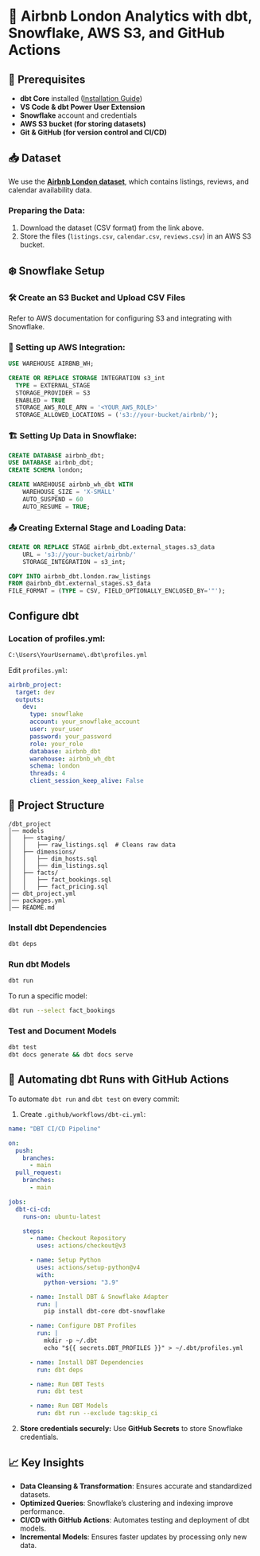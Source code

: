 # 🚀 Airbnb London Analytics with dbt, Snowflake, AWS S3, and GitHub Actions

## 📌 Prerequisites
- **dbt Core** installed ([Installation Guide](https://docs.getdbt.com/docs/core/installation))
- **VS Code & dbt Power User Extension**
- **Snowflake** account and credentials
- **AWS S3 bucket (for storing datasets)**
- **Git & GitHub (for version control and CI/CD)**

## 📥 Dataset
We use the **[Airbnb London dataset](http://insideairbnb.com/get-the-data/)**, which contains listings, reviews, and calendar availability data.

### Preparing the Data:
1. Download the dataset (CSV format) from the link above.
2. Store the files (`listings.csv`, `calendar.csv`, `reviews.csv`) in an AWS S3 bucket.

## ❄️ Snowflake Setup
### 🛠️ Create an S3 Bucket and Upload CSV Files
Refer to AWS documentation for configuring S3 and integrating with Snowflake.

### 🔗 Setting up AWS Integration:
```sql
USE WAREHOUSE AIRBNB_WH;

CREATE OR REPLACE STORAGE INTEGRATION s3_int
  TYPE = EXTERNAL_STAGE
  STORAGE_PROVIDER = S3
  ENABLED = TRUE
  STORAGE_AWS_ROLE_ARN = '<YOUR_AWS_ROLE>'
  STORAGE_ALLOWED_LOCATIONS = ('s3://your-bucket/airbnb/');
```

### 🏗️ Setting Up Data in Snowflake:
```sql
CREATE DATABASE airbnb_dbt;
USE DATABASE airbnb_dbt;
CREATE SCHEMA london;

CREATE WAREHOUSE airbnb_wh_dbt WITH
    WAREHOUSE_SIZE = 'X-SMALL'
    AUTO_SUSPEND = 60
    AUTO_RESUME = TRUE;
```

### 📤 Creating External Stage and Loading Data:
```sql
CREATE OR REPLACE STAGE airbnb_dbt.external_stages.s3_data
    URL = 's3://your-bucket/airbnb/'
    STORAGE_INTEGRATION = s3_int;

COPY INTO airbnb_dbt.london.raw_listings
FROM @airbnb_dbt.external_stages.s3_data
FILE_FORMAT = (TYPE = CSV, FIELD_OPTIONALLY_ENCLOSED_BY='"');
```

## **Configure dbt**
### **Location of profiles.yml:**
```sh
C:\Users\YourUsername\.dbt\profiles.yml
```
Edit `profiles.yml`:
```yml
airbnb_project:
  target: dev
  outputs:
    dev:
      type: snowflake
      account: your_snowflake_account
      user: your_user
      password: your_password
      role: your_role
      database: airbnb_dbt
      warehouse: airbnb_wh_dbt
      schema: london
      threads: 4
      client_session_keep_alive: False
```

## 📂 Project Structure
```
/dbt_project
│── models
│   ├── staging/
│   │   ├── raw_listings.sql  # Cleans raw data
│   ├── dimensions/
│   │   ├── dim_hosts.sql
│   │   ├── dim_listings.sql
│   ├── facts/
│   │   ├── fact_bookings.sql
│   │   ├── fact_pricing.sql
│── dbt_project.yml
│── packages.yml
│── README.md
```

### **Install dbt Dependencies**
```sh
dbt deps
```

### **Run dbt Models**
```sh
dbt run
```
To run a specific model:
```sh
dbt run --select fact_bookings
```

### **Test and Document Models**
```sh
dbt test
dbt docs generate && dbt docs serve
```

## 🔄 Automating dbt Runs with GitHub Actions
To automate `dbt run` and `dbt test` on every commit:

1. Create `.github/workflows/dbt-ci.yml`:
```yaml
name: "DBT CI/CD Pipeline"

on:
  push:
    branches:
      - main
  pull_request:
    branches:
      - main

jobs:
  dbt-ci-cd:
    runs-on: ubuntu-latest

    steps:
      - name: Checkout Repository
        uses: actions/checkout@v3

      - name: Setup Python
        uses: actions/setup-python@v4
        with:
          python-version: "3.9"

      - name: Install DBT & Snowflake Adapter
        run: |
          pip install dbt-core dbt-snowflake

      - name: Configure DBT Profiles
        run: |
          mkdir -p ~/.dbt
          echo "${{ secrets.DBT_PROFILES }}" > ~/.dbt/profiles.yml

      - name: Install DBT Dependencies
        run: dbt deps

      - name: Run DBT Tests
        run: dbt test

      - name: Run DBT Models
        run: dbt run --exclude tag:skip_ci
```

2. **Store credentials securely:** Use **GitHub Secrets** to store Snowflake credentials.

## 📈 Key Insights
- **Data Cleansing & Transformation**: Ensures accurate and standardized datasets.
- **Optimized Queries**: Snowflake’s clustering and indexing improve performance.
- **CI/CD with GitHub Actions**: Automates testing and deployment of dbt models.
- **Incremental Models**: Ensures faster updates by processing only new data.

